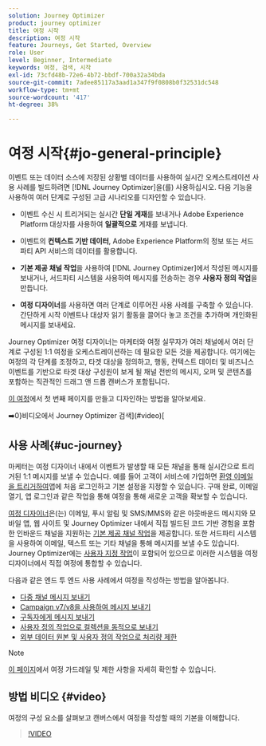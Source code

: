 ```yaml
---
solution: Journey Optimizer
product: journey optimizer
title: 여정 시작
description: 여정 시작
feature: Journeys, Get Started, Overview
role: User
level: Beginner, Intermediate
keywords: 여정, 검색, 시작
exl-id: 73cfd48b-72e6-4b72-bbdf-700a32a34bda
source-git-commit: 7adee85117a3aad1a347f9f0808b0f32531dc548
workflow-type: tm+mt
source-wordcount: '417'
ht-degree: 38%

---
```



# 여정 시작{#jo-general-principle}

이벤트 또는 데이터 소스에 저장된 상황별 데이터를 사용하여 실시간 오케스트레이션 사용 사례를 빌드하려면 [!DNL Journey Optimizer]을(를) 사용하십시오. 다음 기능을 사용하여 여러 단계로 구성된 고급 시나리오를 디자인할 수 있습니다.

* 이벤트 수신 시 트리거되는 실시간 **단일 게재**&#x200B;를 보내거나 Adobe Experience Platform 대상자를 사용하여 **일괄적으로** 게재를 보냅니다.

* 이벤트의 **컨텍스트 기반 데이터**, Adobe Experience Platform의 정보 또는 서드파티 API 서비스의 데이터를 활용합니다.

* **기본 제공 채널 작업**&#x200B;을 사용하여 [!DNL Journey Optimizer]에서 작성된 메시지를 보내거나, 서드파티 시스템을 사용하여 메시지를 전송하는 경우 **사용자 정의 작업**&#x200B;을 만듭니다.

* **여정 디자이너**&#x200B;를 사용하면 여러 단계로 이루어진 사용 사례를 구축할 수 있습니다. 간단하게 시작 이벤트나 대상자 읽기 활동을 끌어다 놓고 조건을 추가하며 개인화된 메시지를 보내세요.

Journey Optimizer 여정 디자이너는 마케터와 여정 실무자가 여러 채널에서 여러 단계로 구성된 1:1 여정을 오케스트레이션하는 데 필요한 모든 것을 제공합니다. 여기에는 여정의 각 단계를 조정하고, 타겟 대상을 정의하고, 행동, 컨텍스트 데이터 및 비즈니스 이벤트를 기반으로 타겟 대상 구성원이 보게 될 채널 전반의 메시지, 오퍼 및 콘텐츠를 포함하는 직관적인 드래그 앤 드롭 캔버스가 포함됩니다.

[이 여정](journey-gs.md)에서 첫 번째 페이지를 만들고 디자인하는 방법을 알아보세요.

➡️0}비디오에서 Journey Optimizer 검색](#video)[

## 사용 사례{#uc-journey}

마케터는 여정 디자이너 내에서 이벤트가 발생할 때 모든 채널을 통해 실시간으로 트리거된 1:1 메시지를 보낼 수 있습니다. 예를 들어 고객이 서비스에 가입하면 [환영 이메일을 트리거하여](message-to-subscribers-uc.md)앱에 처음 로그인하고 기본 설정을 지정할 수 있습니다. 구매 완료, 이메일 열기, 앱 로그인과 같은 작업을 통해 여정을 통해 새로운 고객을 확보할 수 있습니다.

[여정 디자이너](using-the-journey-designer.md)은(는) 이메일, 푸시 알림 및 SMS/MMS와 같은 아웃바운드 메시지와 모바일 앱, 웹 사이트 및 Journey Optimizer 내에서 직접 빌드된 코드 기반 경험을 포함한 인바운드 채널을 지원하는 [기본 제공 채널 작업](journeys-message.md)을 제공합니다. 또한 서드파티 시스템을 사용하여 이메일, 텍스트 또는 기타 채널을 통해 메시지를 보낼 수도 있습니다. Journey Optimizer에는 [사용자 지정 작업](using-custom-actions.md)이 포함되어 있으므로 이러한 시스템을 여정 디자이너에서 직접 여정에 통합할 수 있습니다.

다음과 같은 엔드 투 엔드 사용 사례에서 여정을 작성하는 방법을 알아봅니다.

* [다중 채널 메시지 보내기](journeys-uc.md)
* [Campaign v7/v8을 사용하여 메시지 보내기](ajo-ac.md)
* [구독자에게 메시지 보내기](message-to-subscribers-uc.md)
* [사용자 정의 작업으로 컬렉션을 동적으로 보내기](collections.md)
* [외부 데이터 원본 및 사용자 정의 작업으로 처리량 제한](limit-throughput.md)

>[!NOTE]
>
>[이 페이지](../start/guardrails.md)에서 여정 가드레일 및 제한 사항을 자세히 확인할 수 있습니다.

## 방법 비디오 {#video}

여정의 구성 요소를 살펴보고 캔버스에서 여정을 작성할 때의 기본을 이해합니다.

>[!VIDEO](https://video.tv.adobe.com/v/3424996?quality=12)
